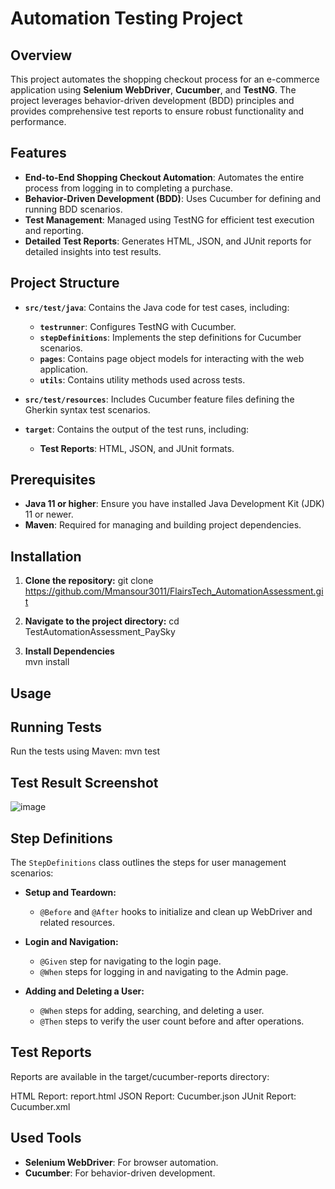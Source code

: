 # Automation Testing Project

## Overview

This project automates the shopping checkout process for an e-commerce application using **Selenium WebDriver**, **Cucumber**, and **TestNG**. The project leverages behavior-driven development (BDD) principles and provides comprehensive test reports to ensure robust functionality and performance.

## Features

- **End-to-End Shopping Checkout Automation**: Automates the entire process from logging in to completing a purchase.
- **Behavior-Driven Development (BDD)**: Uses Cucumber for defining and running BDD scenarios.
- **Test Management**: Managed using TestNG for efficient test execution and reporting.
- **Detailed Test Reports**: Generates HTML, JSON, and JUnit reports for detailed insights into test results.

## Project Structure

- **`src/test/java`**: Contains the Java code for test cases, including:
  - **`testrunner`**: Configures TestNG with Cucumber.
  - **`stepDefinitions`**: Implements the step definitions for Cucumber scenarios.
  - **`pages`**: Contains page object models for interacting with the web application.
  - **`utils`**: Contains utility methods used across tests.

- **`src/test/resources`**: Includes Cucumber feature files defining the Gherkin syntax test scenarios.

- **`target`**: Contains the output of the test runs, including:
  - **Test Reports**: HTML, JSON, and JUnit formats.

## Prerequisites

- **Java 11 or higher**: Ensure you have installed Java Development Kit (JDK) 11 or newer.
- **Maven**: Required for managing and building project dependencies.

## Installation

1. **Clone the repository:**
    git clone https://github.com/Mmansour3011/FlairsTech_AutomationAssessment.git

2. **Navigate to the project directory:**
    cd TestAutomationAssessment_PaySky
   
3. **Install Dependencies**  
  mvn install

## Usage

 ## Running Tests
  Run the tests using Maven:
  mvn test

## Test Result Screenshot

![image](https://github.com/user-attachments/assets/74502f57-ea16-4a30-8ebc-072c7ff3751b)

## Step Definitions

The `StepDefinitions` class outlines the steps for user management scenarios:

- **Setup and Teardown:**
  - `@Before` and `@After` hooks to initialize and clean up WebDriver and related resources.

- **Login and Navigation:**
  - `@Given` step for navigating to the login page.
  - `@When` steps for logging in and navigating to the Admin page.

- **Adding and Deleting a User:**
  - `@When` steps for adding, searching, and deleting a user.
  - `@Then` steps to verify the user count before and after operations.

## Test Reports
  Reports are available in the target/cucumber-reports directory:
  
  HTML Report: report.html
  JSON Report: Cucumber.json
  JUnit Report: Cucumber.xml


## Used Tools

- **Selenium WebDriver**: For browser automation.
- **Cucumber**: For behavior-driven development.

